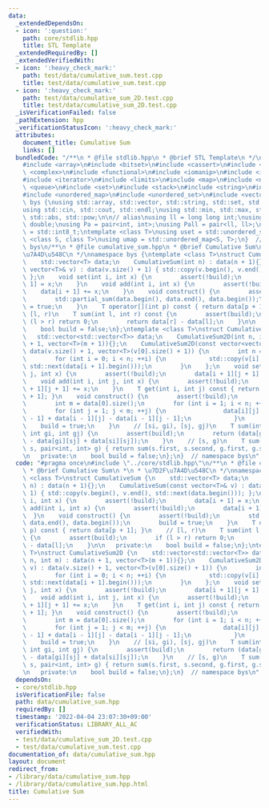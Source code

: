 ```yaml
---
data:
  _extendedDependsOn:
  - icon: ':question:'
    path: core/stdlib.hpp
    title: STL Template
  _extendedRequiredBy: []
  _extendedVerifiedWith:
  - icon: ':heavy_check_mark:'
    path: test/data/cumulative_sum.test.cpp
    title: test/data/cumulative_sum.test.cpp
  - icon: ':heavy_check_mark:'
    path: test/data/cumulative_sum_2D.test.cpp
    title: test/data/cumulative_sum_2D.test.cpp
  _isVerificationFailed: false
  _pathExtension: hpp
  _verificationStatusIcon: ':heavy_check_mark:'
  attributes:
    document_title: Cumulative Sum
    links: []
  bundledCode: "/**\n * @file stdlib.hpp\n * @brief STL Template\n */\n#include <algorithm>\n\
    #include <array>\n#include <bitset>\n#include <cassert>\n#include <cmath>\n#include\
    \ <complex>\n#include <functional>\n#include <iomanip>\n#include <iostream>\n\
    #include <iterator>\n#include <limits>\n#include <map>\n#include <numeric>\n#include\
    \ <queue>\n#include <set>\n#include <stack>\n#include <string>\n#include <type_traits>\n\
    #include <unordered_map>\n#include <unordered_set>\n#include <vector>\n\nnamespace\
    \ bys {\nusing std::array, std::vector, std::string, std::set, std::map, std::pair;\n\
    using std::cin, std::cout, std::endl;\nusing std::min, std::max, std::sort, std::reverse,\
    \ std::abs, std::pow;\n\n// alias\nusing ll = long long int;\nusing ld = long\
    \ double;\nusing Pa = pair<int, int>;\nusing Pall = pair<ll, ll>;\nusing ibool\
    \ = std::int8_t;\ntemplate <class T>\nusing uset = std::unordered_set<T>;\ntemplate\
    \ <class S, class T>\nusing umap = std::unordered_map<S, T>;\n}  // namespace\
    \ bys\n/**\n * @file cumulative_sum.hpp\n * @brief Cumulative Sum\n *\n * \u7D2F\
    \u7A4D\u548C\n */\nnamespace bys {\ntemplate <class T>\nstruct CumulativeSum {\n\
    \    std::vector<T> data;\n    CumulativeSum(int n) : data(n + 1){};\n    CumulativeSum(const\
    \ vector<T>& v) : data(v.size() + 1) { std::copy(v.begin(), v.end(), std::next(data.begin()));\
    \ };\n    void set(int i, int x) {\n        assert(!build);\n        data[i +\
    \ 1] = x;\n    }\n    void add(int i, int x) {\n        assert(!build);\n    \
    \    data[i + 1] += x;\n    }\n    void construct() {\n        assert(!build);\n\
    \        std::partial_sum(data.begin(), data.end(), data.begin());\n        build\
    \ = true;\n    }\n    T operator[](int p) const { return data[p + 1]; }\n    //\
    \ [l, r)\n    T sum(int l, int r) const {\n        assert(build);\n        if\
    \ (l > r) return 0;\n        return data[r] - data[l];\n    }\n\n   private:\n\
    \    bool build = false;\n};\ntemplate <class T>\nstruct CumulativeSum2D {\n \
    \   std::vector<std::vector<T>> data;\n    CumulativeSum2D(int n, int m) : data(n\
    \ + 1, vector<T>(m + 1)){};\n    CumulativeSum2D(const vector<vector<T>>& v) :\
    \ data(v.size() + 1, vector<T>(v[0].size() + 1)) {\n        int n = v.size();\n\
    \        for (int i = 0; i < n; ++i) {\n            std::copy(v[i].begin(), v[i].end(),\
    \ std::next(data[i + 1].begin()));\n        }\n    };\n    void set(int i, int\
    \ j, int x) {\n        assert(!build);\n        data[i + 1][j + 1] = x;\n    }\n\
    \    void add(int i, int j, int x) {\n        assert(!build);\n        data[i\
    \ + 1][j + 1] += x;\n    }\n    T get(int i, int j) const { return data[i + 1][j\
    \ + 1]; }\n    void construct() {\n        assert(!build);\n        int n = data.size();\n\
    \        int m = data[0].size();\n        for (int i = 1; i < n; ++i) {\n    \
    \        for (int j = 1; j < m; ++j) {\n                data[i][j] += data[i][j\
    \ - 1] + data[i - 1][j] - data[i - 1][j - 1];\n            }\n        }\n    \
    \    build = true;\n    }\n    // [si, gi), [sj, gj)\n    T sum(int si, int sj,\
    \ int gi, int gj) {\n        assert(build);\n        return (data[gi][gj] - data[si][gj]\
    \ - data[gi][sj] + data[si][sj]);\n    }\n    // [s, g)\n    T sum(pair<int, int>\
    \ s, pair<int, int> g) { return sum(s.first, s.second, g.first, g.second); }\n\
    \n   private:\n    bool build = false;\n};\n}  // namespace bys\n"
  code: "#pragma once\n#include \"../core/stdlib.hpp\"\n/**\n * @file cumulative_sum.hpp\n\
    \ * @brief Cumulative Sum\n *\n * \u7D2F\u7A4D\u548C\n */\nnamespace bys {\ntemplate\
    \ <class T>\nstruct CumulativeSum {\n    std::vector<T> data;\n    CumulativeSum(int\
    \ n) : data(n + 1){};\n    CumulativeSum(const vector<T>& v) : data(v.size() +\
    \ 1) { std::copy(v.begin(), v.end(), std::next(data.begin())); };\n    void set(int\
    \ i, int x) {\n        assert(!build);\n        data[i + 1] = x;\n    }\n    void\
    \ add(int i, int x) {\n        assert(!build);\n        data[i + 1] += x;\n  \
    \  }\n    void construct() {\n        assert(!build);\n        std::partial_sum(data.begin(),\
    \ data.end(), data.begin());\n        build = true;\n    }\n    T operator[](int\
    \ p) const { return data[p + 1]; }\n    // [l, r)\n    T sum(int l, int r) const\
    \ {\n        assert(build);\n        if (l > r) return 0;\n        return data[r]\
    \ - data[l];\n    }\n\n   private:\n    bool build = false;\n};\ntemplate <class\
    \ T>\nstruct CumulativeSum2D {\n    std::vector<std::vector<T>> data;\n    CumulativeSum2D(int\
    \ n, int m) : data(n + 1, vector<T>(m + 1)){};\n    CumulativeSum2D(const vector<vector<T>>&\
    \ v) : data(v.size() + 1, vector<T>(v[0].size() + 1)) {\n        int n = v.size();\n\
    \        for (int i = 0; i < n; ++i) {\n            std::copy(v[i].begin(), v[i].end(),\
    \ std::next(data[i + 1].begin()));\n        }\n    };\n    void set(int i, int\
    \ j, int x) {\n        assert(!build);\n        data[i + 1][j + 1] = x;\n    }\n\
    \    void add(int i, int j, int x) {\n        assert(!build);\n        data[i\
    \ + 1][j + 1] += x;\n    }\n    T get(int i, int j) const { return data[i + 1][j\
    \ + 1]; }\n    void construct() {\n        assert(!build);\n        int n = data.size();\n\
    \        int m = data[0].size();\n        for (int i = 1; i < n; ++i) {\n    \
    \        for (int j = 1; j < m; ++j) {\n                data[i][j] += data[i][j\
    \ - 1] + data[i - 1][j] - data[i - 1][j - 1];\n            }\n        }\n    \
    \    build = true;\n    }\n    // [si, gi), [sj, gj)\n    T sum(int si, int sj,\
    \ int gi, int gj) {\n        assert(build);\n        return (data[gi][gj] - data[si][gj]\
    \ - data[gi][sj] + data[si][sj]);\n    }\n    // [s, g)\n    T sum(pair<int, int>\
    \ s, pair<int, int> g) { return sum(s.first, s.second, g.first, g.second); }\n\
    \n   private:\n    bool build = false;\n};\n}  // namespace bys\n"
  dependsOn:
  - core/stdlib.hpp
  isVerificationFile: false
  path: data/cumulative_sum.hpp
  requiredBy: []
  timestamp: '2022-04-04 23:07:30+09:00'
  verificationStatus: LIBRARY_ALL_AC
  verifiedWith:
  - test/data/cumulative_sum_2D.test.cpp
  - test/data/cumulative_sum.test.cpp
documentation_of: data/cumulative_sum.hpp
layout: document
redirect_from:
- /library/data/cumulative_sum.hpp
- /library/data/cumulative_sum.hpp.html
title: Cumulative Sum
---
```

